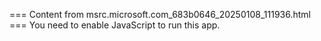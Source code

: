 === Content from msrc.microsoft.com_683b0646_20250108_111936.html ===
You need to enable JavaScript to run this app.

